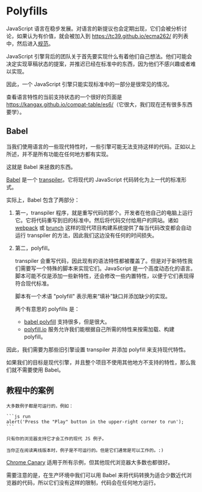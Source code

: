 
# Polyfills

JavaScript 语言在稳步发展。对语言的新提议也会定期出现，它们会被分析讨论，如果认为有价值，就会被加入到 <https://tc39.github.io/ecma262/> 的列表中，然后进入[规范](http://www.ecma-international.org/publications/standards/Ecma-262.htm)。

JavaScript 引擎背后的团队关于首先要实现什么有着他们自己想法。他们可能会决定实现草稿状态的提案，并推迟已经在标准中的东西，因为他们不感兴趣或者难以实现。

因此，一个 JavaScript 引擎只能实现标准中的一部分是很常见的情况。

查看语言特性的当前支持状态的一个很好的页面是 <https://kangax.github.io/compat-table/es6/>（它很大，我们现在还有很多东西要学）。

## Babel

当我们使用语言的一些现代特性时，一些引擎可能无法支持这样的代码。正如以上所述，并不是所有功能在任何地方都有实现。

这就是 Babel 来拯救的东西。

[Babel](https://babeljs.io) 是一个 [transpiler](https://en.wikipedia.org/wiki/Source-to-source_compiler)。它将现代的 JavaScript 代码转化为上一代的标准形式。

实际上，Babel 包含了两部分：

1. 第一，transpiler 程序，就是重写代码的那个。开发者在他自己的电脑上运行它。它将代码重写到旧的标准中。然后将代码交付给用户的网站。诸如 [webpack](http://webpack.github.io/) 或 [brunch](http://brunch.io/) 这样的现代项目构建系统提供了每当代码改变都会自动运行 transpiler 的方法，因此我们这边没有任何的时间损失。

2. 第二，polyfill。

    transpiler 会重写代码，因此现有的语法特性都被覆盖了。但是对于新特性我们需要写一个特殊的脚本来实现它们。JavaScript 是一个高度动态化的语言。脚本可能不仅是添加一些新特性，还会修改一些内置特性，以便于它们表现得符合现代标准。

    脚本有一个术语 "polyfill" 表示用来“填补”缺口并添加缺少的实现。

    两个有意思的 polyfills 是：
    - [babel polyfill](https://babeljs.io/docs/usage/polyfill/) 支持很多，但是很大。
    - [polyfill.io](http://polyfill.io) 服务允许我们能根据自己所需的特性来按需加载、构建 polyfill。

因此，我们需要为那些旧引擎设置 transpiler 并添加 polyfill 来支持现代特性。

如果我们的目标是现代引擎，并且整个项目不使用其他地方不支持的特性，那么我们就不需要使用 Babel。

## 教程中的案例

````online
大多数例子都是可运行的，例如：

```js run
alert('Press the "Play" button in the upper-right corner to run');
```

只有你的浏览器支持它才会工作的现代 JS 例子。
````

```offline
当你正在阅读离线版本时，例子是不可运行的。但是它们通常是可以工作的。:)
```

[Chrome Canary](https://www.google.com/chrome/browser/canary.html) 适用于所有示例，但其他现代浏览器大多数也都很好。

需要注意的是，在生产环境中我们可以用 Babel 来将代码转换为适合少数近代浏览器的代码，所以它们没有这样的限制，代码会在任何地方运行。
